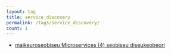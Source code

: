 ```yaml
---
layout: tag
title: service_discovery
permalink: /tags/service_discovery/
count: 1
---
```


- [maikeuroseobiseu Microservices (4) seobiseu diseukeobeori](https://futurecreator.github.io/2018/10/18/service-discovery-in-microservices/)
